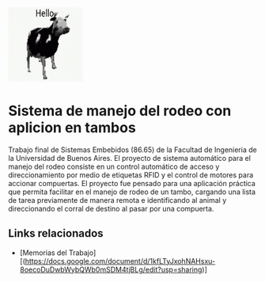 <img src="https://github.com/joaquinelordi/Sistema-manejo-del-rodeo/blob/master/polish-cow-meme.gif" width="150" height="150">

# Sistema de manejo del rodeo con aplicion en tambos
Trabajo final de Sistemas Embebidos (86.65) de la Facultad de Ingenieria de la Universidad de Buenos Aires.
El proyecto de sistema automático para el manejo del rodeo consiste en un control automático de acceso y direccionamiento por medio de etiquetas RFID y el control de motores para accionar compuertas.
El proyecto fue pensado para una aplicación práctica que permita facilitar en el manejo de rodeo de un tambo, cargando una lista de tarea previamente de manera remota e  identificando al animal y direccionando el corral de destino al pasar por una compuerta.



## Links relacionados

* [Memorias del Trabajo][(https://docs.google.com/document/d/1kfLTyJxohNAHsxu-8oecoDuDwbWybQWb0mSDM4tjBLg/edit?usp=sharing)]
